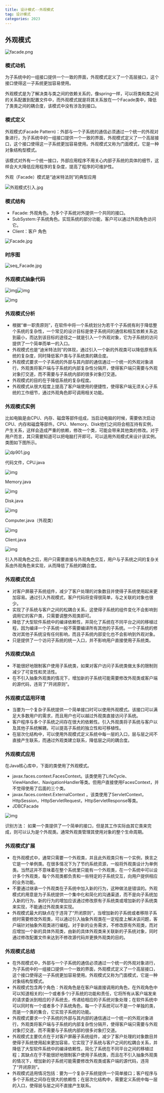 ```yaml
---
title: 设计模式--外观模式
tag: 设计模式
categories: 2023
---
```




## 外观模式
<!-- more -->

![facade.png](https://p.ananas.chaoxing.com/star3/origin/0399ac825ed1daf0f651bfc02285f2fe.png)

### 模式动机

为子系统中的一组接口提供一个一致的界面，外观模式定义了一个高层接口，这个接口使得这一子系统更加容易使用。

外观模式是为了解决类与类之间的依赖关系的，像spring一样，可以将类和类之间的关系配置到配置文件中，而外观模式就是将其关系放在一个Facade类中，降低了类类之间的耦合度，该模式中没有涉及到接口。

### 模式定义

外观模式(Facade Pattern)：外部与一个子系统的通信必须通过一个统一的外观对象进行，为子系统中的一组接口提供一个一致的界面，外观模式定义了一个高层接口，这个接口使得这一子系统更加容易使用。外观模式又称为门面模式，它是一种对象结构型模式。

该模式对外有一个统一接口，外部应用程序不用关心内部子系统的具体的细节，这样会大大降低应用程序的复杂度，提高了程序的可维护性。

外观（Facade）模式是“迪米特法则”的典型应用

![外观模式引入.jpg](https://p.ananas.chaoxing.com/star3/origin/b86b419a00e7b54804b8c11fcb9e48d2.jpg)

### 模式结构 

- Facade: 外观角色。为多个子系统对外提供一个共同的接口。
- SubSystem:子系统角色。实现系统的部分功能，客户可以通过外观角色访问它。
- Client：客户 角色

![Facade.jpg](https://p.ananas.chaoxing.com/star3/origin/13fcb42c725de3dfebd8650c82ef321c.jpg)

### 时序图

![seq_Facade.jpg](https://p.ananas.chaoxing.com/star3/origin/64b70bd5b107c730acaf8ae6941fe4bf.jpg)

### 外观模式抽象代码


![img](https://p.ananas.chaoxing.com/star3/origin/caff6c5076db97e3300ce68dbede42af.png)![img](https://p.ananas.chaoxing.com/star3/origin/7c51781933ea7da6f51c74fa327a7741.png)

![img](https://p.ananas.chaoxing.com/star3/origin/974296aef5da2a26ddacd3aa7eec6429.png)

### 外观模式分析

- 根据“单一职责原则”，在软件中将一个系统划分为若干个子系统有利于降低整个系统的复杂性，一个常见的设计目标是使子系统间的通信和相互依赖关系达到最小，而达到该目标的途径之一就是引入一个外观对象，它为子系统的访问提供了一个简单而单一的入口。 
- 外观模式也是“迪米特法则”的体现，通过引入一个新的外观类可以降低原有系统的复杂度，同时降低客户类与子系统类的耦合度。 
- 外观模式要求一个子系统的外部与其内部的通信通过一个统一的外观对象进行，外观类将客户端与子系统的内部复杂性分隔开，使得客户端只需要与外观对象打交道，而不需要与子系统内部的很多对象打交道。 
- 外观模式的目的在于降低系统的复杂程度。 
- 外观模式从很大程度上提高了客户端使用的便捷性，使得客户端无须关心子系统的工作细节，通过外观角色即可调用相关功能。

### 外观模式实例 

比如电脑是由CPU、内存、磁盘等部件组成，当启动电脑的时候，需要依次启动CPU、内存和磁盘等部件。CPU、Memory、Disk他们之间将会相互持有实例，产生关系，这样会造成严重的依赖，修改一个类，可能会带来其他类的修改。对于用户而言，其只需要知道可以把电脑打开即可。可以适用外观模式来设计该实例。类图如下图所示。

![dp901.jpg](https://p.ananas.chaoxing.com/star3/origin/71f0df393a5d5e55bfe3fbd36767e65a.jpg)

代码文件，CPU.java

![img](https://p.ananas.chaoxing.com/star3/origin/194fc257fbb2b9ca0bf818d919344ce7.png)

Memory.java

![img](https://p.ananas.chaoxing.com/star3/origin/9694cc69463bfc05d2f5d00e3a37f897.png)

Disk.java

![img](https://p.ananas.chaoxing.com/star3/origin/3a73bdceadcc55ecdcf6e05586181812.png)

Computer.java（外观类）

![img](https://p.ananas.chaoxing.com/star3/origin/617e3bcdfabbdea0a2086fc9060bbbf1.png)

Client.java

![img](https://p.ananas.chaoxing.com/star3/origin/a06ac34d3d2d2bde2af0b2183be7fbcd.png)

引入外观角色之后，用户只需要直接与外观角色交互，用户与子系统之间的复杂关系由外观角色来实现，从而降低了系统的耦合度。

### 外观模式优点 

- 对客户屏蔽子系统组件，减少了客户处理的对象数目并使得子系统使用起来更加容易。通过引入外观模式，客户代码将变得很简单，与之关联的对象也很少。
- 实现了子系统与客户之间的松耦合关系，这使得子系统的组件变化不会影响到调用它的客户类，只需要调整外观类即可。
- 降低了大型软件系统中的编译依赖性，并简化了系统在不同平台之间的移植过程，因为编译一个子系统一般不需要编译所有其他的子系统。一个子系统的修改对其他子系统没有任何影响，而且子系统内部变化也不会影响到外观对象。
- 只是提供了一个访问子系统的统一入口，并不影响用户直接使用子系统类。

### 外观模式缺点 

- 不能很好地限制客户使用子系统类，如果对客户访问子系统类做太多的限制则减少了可变性和灵活性。
- 在不引入抽象外观类的情况下，增加新的子系统可能需要修改外观类或客户端的源代码，违背了“开闭原则”。

### 外观模式适用环境

- 当要为一个复杂子系统提供一个简单接口时可以使用外观模式。该接口可以满足大多数用户的需求，而且用户也可以越过外观类直接访问子系统。
- 客户程序与多个子系统之间存在很大的依赖性。引入外观类将子系统与客户以及其他子系统解耦，可以提高子系统的独立性和可移植性。
- 在层次化结构中，可以使用外观模式定义系统中每一层的入口，层与层之间不直接产生联系，而通过外观类建立联系，降低层之间的耦合度。

### 外观模式应用 

在Java核心库中，下面的类使用了外观模式。

- javax.faces.context.FacesContext。该类使用了LifeCycle、ViewHandler、NavigationHandler等类。但用户直接使用FacesContext，并不觉得使用了后面的三个类。
- javax.faces.context.ExternalContext 。该类使用了ServletContext，HttpSession，HttpServletRequest，HttpServletResponse等类。
- JDBCFacade

![img](https://p.ananas.chaoxing.com/star3/origin/0b7e81580154279d0f96f84b1c6bb05c.png)

识别方法： 如果一个类提供了一个简单的接口，但是其工作实际由其它类来完成，则可以认为是个外观类。通常外观类管理其使用对象的整个生命周期。

### 外观模式扩展

- 在外观模式中，通常只需要一个外观类，并且此外观类只有一个实例，换言之它是一个单例类。在很多情况下为了节约系统资源，一般将外观类设计为单例类。当然这并不意味着在整个系统里只能有一个外观类，在一个系统中可以设计多个外观类，每个外观类都负责和一些特定的子系统交互，向用户提供相应的业务功能。
- 不要通过继承一个外观类在子系统中加入新的行为，这种做法是错误的。外观模式的用意是为子系统提供一个集中化和简化的沟通渠道，而不是向子系统加入新的行为，新的行为的增加应该通过修改原有子系统类或增加新的子系统类来实现，不能通过外观类来实现。
- 外观模式最大的缺点在于违背了“开闭原则”，当增加新的子系统或者移除子系统时需要修改外观类，可以通过引入抽象外观类在一定程度上解决该问题，客户端针对抽象外观类进行编程。对于新的业务需求，不修改原有外观类，而对应增加一个新的具体外观类，由新的具体外观类来关联新的子系统对象，同时通过修改配置文件来达到不修改源代码并更换外观类的目的。

### 外观模式总结

- 在外观模式中，外部与一个子系统的通信必须通过一个统一的外观对象进行，为子系统中的一组接口提供一个一致的界面，外观模式定义了一个高层接口，这个接口使得这一子系统更加容易使用。外观模式又称为门面模式，它是一种对象结构型模式。
- 外观模式包含两个角色：外观角色是在客户端直接调用的角色，在外观角色中可以知道相关的(一个或者多个)子系统的功能和责任，它将所有从客户端发来的请求委派到相应的子系统去，传递给相应的子系统对象处理；在软件系统中可以同时有一个或者多个子系统角色，每一个子系统可以不是一个单独的类，而是一个类的集合，它实现子系统的功能。
- 外观模式要求一个子系统的外部与其内部的通信通过一个统一的外观对象进行，外观类将客户端与子系统的内部复杂性分隔开，使得客户端只需要与外观对象打交道，而不需要与子系统内部的很多对象打交道。
- 外观模式主要优点在于对客户屏蔽子系统组件，减少了客户处理的对象数目并使得子系统使用起来更加容易，它实现了子系统与客户之间的松耦合关系，并降低了大型软件系统中的编译依赖性，简化了系统在不同平台之间的移植过程；其缺点在于不能很好地限制客户使用子系统类，而且在不引入抽象外观类的情况下，增加新的子系统可能需要修改外观类或客户端的源代码，违背了“开闭原则”。
- 外观模式适用情况包括：要为一个复杂子系统提供一个简单接口；客户程序与多个子系统之间存在很大的依赖性；在层次化结构中，需要定义系统中每一层的入口，使得层与层之间不直接产生联系。
